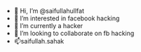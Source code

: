 - 👋 Hi, I’m @saifullahullfat
- 👀 I’m interested in facebook hacking
- 🌱 I’m currently a hacker 
- 💞️ I’m looking to collaborate on fb hacking
- 📫saifullah.sahak

<!---
saifullahullfat/saifullahullfat is a ✨ special ✨ repository because its `README.md` (this file) appears on your GitHub profile.
You can click the Preview link to take a look at your changes.
--->
